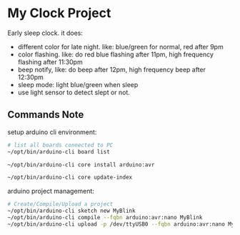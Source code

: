 
# My Clock Project

  Early sleep clock. it does:
  - different color for late night. like: blue/green for normal, red after 9pm
  - color flashing. like: do red blue flashing after 11pm, high frequency flashing after 11:30pm
  - beep notify, like: do beep after 12pm, high frequency beep after 12:30pm
  - sleep mode: light blue/green when sleep
  - use light sensor to detect slept or not.

## Commands Note

setup arduino cli environment:
```sh
# list all boards connected to PC
~/opt/bin/arduino-cli board list

~/opt/bin/arduino-cli core install arduino:avr

~/opt/bin/arduino-cli core update-index
```

arduino project management:
```sh
# Create/Compile/Upload a project
~/opt/bin/arduino-cli sketch new MyBlink
~/opt/bin/arduino-cli compile --fqbn arduino:avr:nano MyBlink
~/opt/bin/arduino-cli upload -p /dev/ttyUSB0 --fqbn arduino:avr:nano MyBlink
```

